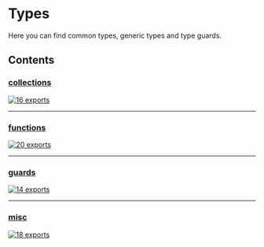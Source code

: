 # Types

<!-- SUMMARY:START -->

Here you can find common types, generic types and type guards.

<!-- SUMMARY:END -->

## Contents

<!-- TOC:START -->

### [collections](https://github.com/JanMalch/ts-experiments/blob/master/src/types/collections.ts)

[![16 exports](https://img.shields.io/badge/exports-16-blue)](https://github.com/JanMalch/ts-experiments/blob/master/src/types/collections.ts)

---

### [functions](https://github.com/JanMalch/ts-experiments/blob/master/src/types/functions.ts)

[![20 exports](https://img.shields.io/badge/exports-20-blue)](https://github.com/JanMalch/ts-experiments/blob/master/src/types/functions.ts)

---

### [guards](https://github.com/JanMalch/ts-experiments/blob/master/src/types/guards.ts)

[![14 exports](https://img.shields.io/badge/exports-14-blue)](https://github.com/JanMalch/ts-experiments/blob/master/src/types/guards.ts)

---

### [misc](https://github.com/JanMalch/ts-experiments/blob/master/src/types/misc.ts)

[![18 exports](https://img.shields.io/badge/exports-18-blue)](https://github.com/JanMalch/ts-experiments/blob/master/src/types/misc.ts)

<!-- TOC:END -->
